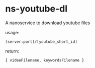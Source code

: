# ns-youtube-dl
A nanoservice to download youtube files

usage:
```
[server:port]/[youtube_short_id]
```

return:
```
{ videoFilename, keywordsFilename }
```
